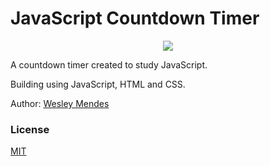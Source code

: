 # JavaScript Countdown Timer

<p align="center">
    <a href="https://app.netlify.com/sites/countdown-timer-js/deploys" alt="Netlify Status">
        <img src="https://api.netlify.com/api/v1/badges/aec9e264-f8d1-4cf8-8793-ef76df2f399a/deploy-status" />
    </a>
</p>

A countdown timer created to study JavaScript.

Building using JavaScript, HTML and CSS.

Author: [Wesley Mendes](https://github.com/WesGtoX)

### License ###

[MIT](LICENSE)